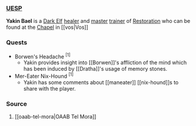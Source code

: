 ### [UESP](https://en.uesp.net/wiki/Morrowind:Yakin_Bael)
**Yakin Bael** is a [Dark Elf](https://en.uesp.net/wiki/Morrowind:Dark_Elf "Morrowind:Dark Elf") [healer](https://en.uesp.net/wiki/Morrowind:Healer_(class) "Morrowind:Healer (class)") and [master](https://en.uesp.net/wiki/Morrowind:Master_Trainers "Morrowind:Master Trainers") [trainer](https://en.uesp.net/wiki/Morrowind:Trainers "Morrowind:Trainers") of [Restoration](https://en.uesp.net/wiki/Morrowind:Restoration "Morrowind:Restoration") who can be found at the [Chapel](https://en.uesp.net/wiki/Morrowind:Vos_Chapel "Morrowind:Vos Chapel") in [[vos|Vos]]
### Quests
* Borwen's Headache <sup>[1]</sup>
	* Yakin provides insight into [[Borwen]]'s affliction of the mind which has been induced by [[Dratha]]'s usage of memory stones.
* Mer-Eater Nix-Hound <sup>[1]</sup>
	* Yakin has some comments about [[maneater]] [[nix-hound]]s to share with the player.
### Source
1. [[oaab-tel-mora|OAAB Tel Mora]]